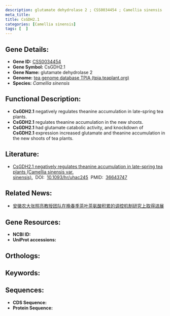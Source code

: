 ```yaml
---
description: glutamate dehydrolase 2 ; CSS0034454 ; Camellia sinensis
meta_title:
title: CsGDH2.1
categories: [Camellia sinensis]
tags: [  ]
---
```


## Gene Details:
- **Gene ID:**	[CSS0034454]()
- **Gene Symbol:** CsGDH2.1
- **Gene Name:** glutamate dehydrolase 2
- **Genome:** [tea genome database TPIA (tpia.teaplant.org)]()
- **Species:** *Camellia sinensis*

## Functional Description:
   - **CsGDH2.1** negatively regulates theanine accumulation in late-spring tea plants.
   - **CsGDH2.1** regulates theanine accumulation in the new shoots.
   - **CsGDH2.1** had glutamate catabolic activity, and knockdown of **CsGDH2.1** expression increased glutamate and theanine accumulation in the new shoots of tea plants.

## Literature:
   - [CsGDH2.1 negatively regulates theanine accumulation in late-spring tea plants (Camellia sinensis var. sinensis).]( https://academic.oup.com/hr/article/10/1/uhac245/6794932?login=true)&nbsp;&nbsp;DOI:&nbsp;&nbsp;[10.1093/hr/uhac245](https://academic.oup.com/hr/article/10/1/uhac245/6794932?login=true)&nbsp;&nbsp;PMID:&nbsp;&nbsp;[36643747](https://pubmed.ncbi.nlm.nih.gov/36643747/)

## Related News:
   - [安徽农大张照亮教授团队在晚春季茶叶茶氨酸积累的调控机制研究上取得进展](https://mp.weixin.qq.com/s?__biz=MzIyOTY2NDYyNQ==&mid=2247559271&idx=7&sn=5320812d82e0c5559e9dc025543ee84a&chksm=e8bc9a79dfcb136f335f7900777e64dfa0013dfea4b6ed770561f8f36de5c4b7c6bec7d5d563&scene=27#wechat_redirect)

## Gene Resources:
- **NCBI ID:** [](https://www.ncbi.nlm.nih.gov/gene/?term=)
- **UniProt accessions:** [](https://www.uniprot.org/uniprotkb//entry)

## Orthologs:


## Keywords:


## Sequences:
- **CDS Sequence:**
- **Protein Sequence:**
